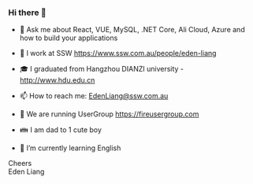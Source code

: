 ### Hi there 👋

<!--
**EdenLiang/edenliang** is a ✨ _special_ ✨ repository because its `README.md` (this file) appears on your GitHub profile.

Here are some ideas to get you started:

- 🔭 I’m currently working on ...
- 🌱 I’m currently learning ...
- 👯 I’m looking to collaborate on ...
- 🤔 I’m looking for help with ...
- 💬 Ask me about ...
- 📫 How to reach me: ...
- 😄 Pronouns: ...
- ⚡ Fun fact: ...
-->

- 💬 Ask me about React, VUE, MySQL, .NET Core, Ali Cloud, Azure and how to build your applications

- 🔭 I work at SSW https://www.ssw.com.au/people/eden-liang

- 🎓 I graduated from Hangzhou DIANZI university - http://www.hdu.edu.cn

- 📫 How to reach me: EdenLiang@ssw.com.au

- 👯 We are running UserGroup https://fireusergroup.com

- 👪 I am dad to 1 cute boy

- 🌱 I’m currently learning English


Cheers  
Eden Liang
